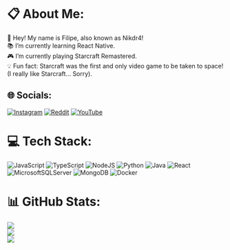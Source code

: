 # 📋 About Me:
👾 Hey! My name is Filipe, also known as Nikdr4!<br>📚 I’m currently learning React Native.<br>🎮 I’m currently playing Starcraft Remastered.<br>💡 Fun fact: Starcraft was the first and only video game to be taken to space! (I really like Starcraft... Sorry).


## 🌐 Socials:
[![Instagram](https://img.shields.io/badge/Instagram-%23E4405F.svg?logo=Instagram&logoColor=white)](https://instagram.com/filipe_yay) [![Reddit](https://img.shields.io/badge/Reddit-%23FF4500.svg?logo=Reddit&logoColor=white)](https://reddit.com/user/Nikdr44) [![YouTube](https://img.shields.io/badge/YouTube-%23FF0000.svg?logo=YouTube&logoColor=white)](https://youtube.com/@filipe_yay) 

# 💻 Tech Stack:
![JavaScript](https://img.shields.io/badge/javascript-%23323330.svg?style=flat&logo=javascript&logoColor=%23F7DF1E) ![TypeScript](https://img.shields.io/badge/typescript-%23007ACC.svg?style=flat&logo=typescript&logoColor=white) ![NodeJS](https://img.shields.io/badge/node.js-6DA55F?style=flat&logo=node.js&logoColor=white) ![Python](https://img.shields.io/badge/python-3670A0?style=flat&logo=python&logoColor=ffdd54) ![Java](https://img.shields.io/badge/java-%23ED8B00.svg?style=flat&logo=openjdk&logoColor=white) ![React](https://img.shields.io/badge/react-%2320232a.svg?style=flat&logo=react&logoColor=%2361DAFB) ![MicrosoftSQLServer](https://img.shields.io/badge/Microsoft%20SQL%20Server-CC2927?style=flat&logo=microsoft%20sql%20server&logoColor=white) ![MongoDB](https://img.shields.io/badge/MongoDB-%234ea94b.svg?style=flat&logo=mongodb&logoColor=white) ![Docker](https://img.shields.io/badge/docker-%230db7ed.svg?style=flat&logo=docker&logoColor=white)
# 📊 GitHub Stats:
![](https://github-readme-stats.vercel.app/api?username=filipeyay&theme=transparent&hide_border=true&include_all_commits=true&count_private=true)<br/>
![](https://github-readme-streak-stats.herokuapp.com/?user=filipeyay&theme=transparent&hide_border=true)<br/>
![](https://github-readme-stats.vercel.app/api/top-langs/?username=filipeyay&theme=transparent&hide_border=true&include_all_commits=true&count_private=true&layout=compact)

<!-- Proudly created with GPRM ( https://gprm.itsvg.in ) -->
